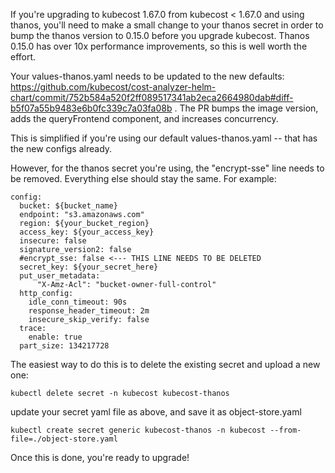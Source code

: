 If you're upgrading to kubecost 1.67.0 from kubecost < 1.67.0 and using thanos, you'll need to make a small change to your thanos secret in order to bump the thanos version to 0.15.0 before you upgrade kubecost.
Thanos 0.15.0 has over 10x performance improvements, so this is well worth the effort.

Your values-thanos.yaml needs to be updated to the new defaults: https://github.com/kubecost/cost-analyzer-helm-chart/commit/752b584a520f2ff089517341ab2eca2664980dab#diff-b5f07a55b9483e6b0fc339c7a03fa08b .
The PR bumps the image version, adds the queryFrontend component, and increases concurrency.

This is simplified if you're using our default values-thanos.yaml -- that has the new configs already.

However, for the thanos secret you're using, the "encrypt-sse" line needs to be removed. Everything else should stay the same. For example:
```
config:
  bucket: ${bucket_name}
  endpoint: "s3.amazonaws.com"
  region: ${your_bucket_region}
  access_key: ${your_access_key}
  insecure: false
  signature_version2: false
  #encrypt_sse: false <--- THIS LINE NEEDS TO BE DELETED
  secret_key: ${your_secret_here}
  put_user_metadata:
      "X-Amz-Acl": "bucket-owner-full-control"
  http_config:
    idle_conn_timeout: 90s
    response_header_timeout: 2m
    insecure_skip_verify: false
  trace:
    enable: true
  part_size: 134217728
```

The easiest way to do this is to delete the existing secret and upload a new one:

`kubectl delete secret -n kubecost kubecost-thanos`

update your secret yaml file as above, and save it as object-store.yaml

`kubectl create secret generic kubecost-thanos -n kubecost --from-file=./object-store.yaml`

Once this is done, you're ready to upgrade!
